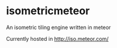 # isometricmeteor
An isometric tiling engine written in meteor

Currently hosted in http://iso.meteor.com/
